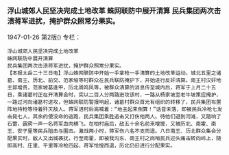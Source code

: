### 浮山城郊人民坚决完成土地改革  蛛网联防中展开清算  民兵集团两次击溃蒋军进扰，掩护群众照常分果实。

1947-01-26
第2版()
专栏：

    浮山城郊人民坚决完成土地改革
    蛛网联防中展开清算
    民兵集团两次击溃蒋军进扰，掩护群众照常分果实。
    【本报太岳二十三日电】浮山蛛网联防中开始一手拿枪一手清算的土地改革运动。城北五里之诸葛、南王、历北、前交、范家坡等村群众在民兵联防掩护下，开始进行反奸清算。南王村汉奸地主郭增贵，范家坡葛逢甲，历北周鸣凤等，被群众清算的消息传至城内后，蒋军于上月二十五日，乘诸葛村正在开清算会时，突以二百人分两路进攻该村，一路从杨家坡至老牛坡策应掩护，一路过河向诸葛村进攻，但蛛网联防警报响起，诸葛村群众首光有组织的转移了，民兵集团布置阵地持枪等待着歼灭敌人。蒋军进村后高喊着：“地主起来倒算！”话音未落，即被民兵冷枪七发击毙七人，其余的便没命的逃跑，民兵集团乘胜追击又打伤他两人。待他们退到河滩，又踏响了石雷，霹雳一声一名蒋军血肉横飞，在柏村庙后，敌五十余名前来增援，又被历北、南霍、南王、安子里等民兵阻击与围击。激战两小时，蒋军伤六名不支而退。八日南王、历北群众集会分配果实时，敌人又出城袭扰，行至南霍，即被我沟东、南王村之岗哨民兵迎头痛击转向岭上，随即高村、庄里、平里等冷枪四起，蒋军怆惶而退，历北仍旧进行分配果实。
